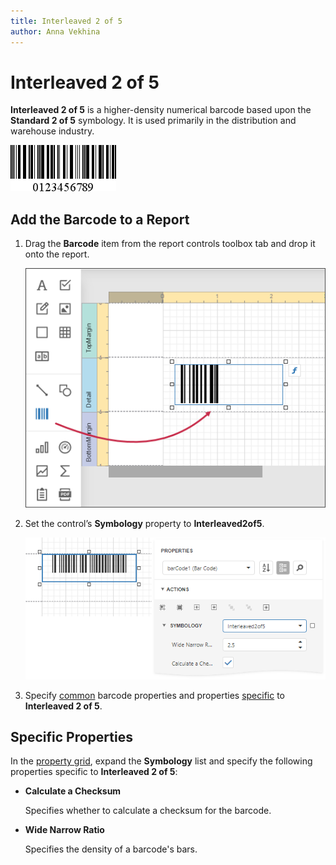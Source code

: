 ```yaml
---
title: Interleaved 2 of 5
author: Anna Vekhina
---
```

# Interleaved 2 of 5

**Interleaved 2 of 5** is a higher-density numerical barcode based upon the **Standard 2 of 5** symbology. It is used primarily in the distribution and warehouse industry.

![](../../../../images/eurd-web-bar-code-interleaved-2-of-5.png)

## Add the Barcode to a Report

1. Drag the **Barcode** item from the report controls toolbox tab and drop it onto the report. 

    ![](../../../../images/eurd-web-add-bar-code-to-report.png)

2. Set the control’s **Symbology** property to **Interleaved2of5**. 

    ![](../../../../images/interleaved2of5-in-designer.png)

3. Specify [common](add-bar-codes-to-a-report.md) barcode properties and properties [specific](#specific-properties) to **Interleaved 2 of 5**.

## Specific Properties

In the [property grid](../../report-designer-tools/ui-panels/properties-panel.md), expand the **Symbology** list and specify the following properties specific to **Interleaved 2 of 5**:

* **Calculate a Checksum**

    Specifies whether to calculate a checksum for the barcode.

* **Wide Narrow Ratio**

    Specifies the density of a barcode's bars.